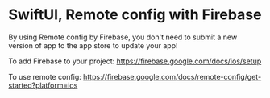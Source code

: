 # SwiftUI, Remote config with Firebase

By using Remote config by Firebase, you don't need to submit a new version of app to the app store to update your app!

To add Firebase to your project: https://firebase.google.com/docs/ios/setup

To use remote config: https://firebase.google.com/docs/remote-config/get-started?platform=ios
